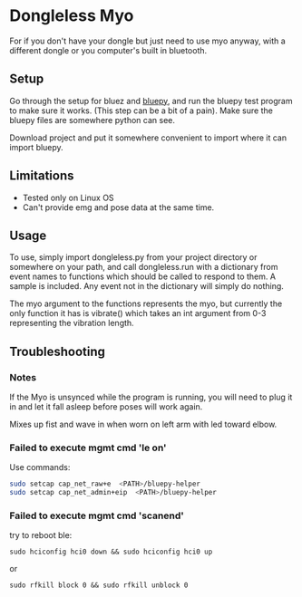 # Dongleless Myo

For if you don't have your dongle but just need to use myo anyway, with a different dongle or you computer's built in bluetooth.

## Setup

Go through the setup for bluez and [bluepy](https://github.com/IanHarvey/bluepy), and run the bluepy test program to make sure it works.
(This step can be a bit of a pain).
Make sure the bluepy files are somewhere python can see.

Download project and put it somewhere convenient to import where it can import bluepy.

## Limitations

- Tested only on Linux OS
- Can't provide emg and pose data at the same time.

## Usage

To use, simply import dongleless.py from your project directory or somewhere on your path, and call dongleless.run with a dictionary from event names to functions which should be called to respond to them. A sample is included. Any event not in the dictionary will simply do nothing.

The myo argument to the functions represents the myo, but currently the only function it has is vibrate() which takes an int argument from 0-3 representing the vibration length.

## Troubleshooting

### Notes

If the Myo is unsynced while the program is running, you will need to plug it in and let it fall asleep before poses will work again.

Mixes up fist and wave in when worn on left arm with led toward elbow.

### Failed to execute mgmt cmd 'le on'

Use commands:

```bash
sudo setcap cap_net_raw+e  <PATH>/bluepy-helper
sudo setcap cap_net_admin+eip  <PATH>/bluepy-helper
```

### Failed to execute mgmt cmd 'scanend'

try to reboot ble:

```
sudo hciconfig hci0 down && sudo hciconfig hci0 up
```

or

```
sudo rfkill block 0 && sudo rfkill unblock 0
```
